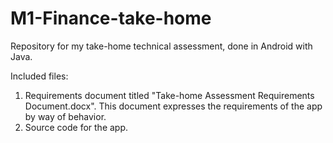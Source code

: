 # M1-Finance-take-home
Repository for my take-home technical assessment, done in Android with Java.

Included files:
1. Requirements document titled "Take-home Assessment Requirements Document.docx". This document expresses the requirements of the app by way of behavior.
2. Source code for the app.
